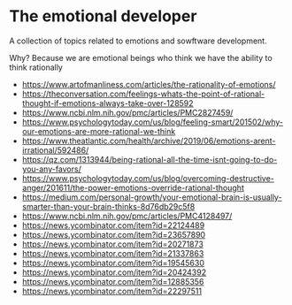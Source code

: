 # The emotional developer
A collection of topics related to emotions and sowftware development.

Why? Because we are emotional beings who think we have the ability to think rationally

- https://www.artofmanliness.com/articles/the-rationality-of-emotions/
- https://theconversation.com/feelings-whats-the-point-of-rational-thought-if-emotions-always-take-over-128592
- https://www.ncbi.nlm.nih.gov/pmc/articles/PMC2827459/
- https://www.psychologytoday.com/us/blog/feeling-smart/201502/why-our-emotions-are-more-rational-we-think
- https://www.theatlantic.com/health/archive/2019/06/emotions-arent-irrational/592486/
- https://qz.com/1313944/being-rational-all-the-time-isnt-going-to-do-you-any-favors/
- https://www.psychologytoday.com/us/blog/overcoming-destructive-anger/201611/the-power-emotions-override-rational-thought
- https://medium.com/personal-growth/your-emotional-brain-is-usually-smarter-than-your-brain-thinks-8d76db29c5f8
- https://www.ncbi.nlm.nih.gov/pmc/articles/PMC4128497/
- https://news.ycombinator.com/item?id=22124489
- https://news.ycombinator.com/item?id=23657890
- https://news.ycombinator.com/item?id=20271873
- https://news.ycombinator.com/item?id=21337863
- https://news.ycombinator.com/item?id=19545630
- https://news.ycombinator.com/item?id=20424392
- https://news.ycombinator.com/item?id=12885356
- https://news.ycombinator.com/item?id=22297511
